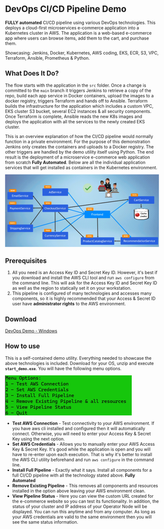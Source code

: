 # DevOps CI/CD Pipeline Demo

**FULLY automated** CI/CD pipeline using various DevOps technologies. 
This deploys a cloud-first microservices e-commerce application into a Kubernetes cluster in AWS. The application is a web-based e-commerce app where users can 
browse items, add them to the cart, and purchase them.

Showcasing: Jenkins, Docker, Kubernetes, AWS coding, EKS, ECR, S3, VPC, Terraform, Ansible, Prometheus & Python.

## What Does It Do?

The flow starts with the application in the `src` folder. Once a change is committed to the `main` branch it
triggers Jenkins to retrieve a copy of the repo, build each app service in Docker containers, upload the images to a docker 
registry, triggers Terraform and hands off to Ansible. Terraform builds the infrastructure for the application which includes a custom VPC, EKS cluster 
S3 bucket, several EC2 instances & all security components. Once Terraform is complete, Ansible reads the
new K8s images and deploys the application with all the services to the newly created EKS cluster. 

This is an overview explanation of how the CI/CD pipeline would normally function in a private environment. 
For the purpose of this demonstration Jenkins only creates the containers and uploads to a Docker registry. The other triggers are
handled by the demo utility itself using Python. The end result is the deployment of a microservice
e-commerce web application from scratch **Fully Automated**. Below are all the individual application services that will get 
installed as containers in the Kubernetes environment. 

![micro_service](media/microsevice.png)

## Prerequisites

1. All you need is an Access Key ID and Secret Key ID. However, it's best if you download and install the AWS CLI tool and run
`aws configure` from the command line. This will ask for the Access Key ID and Secret Key ID as well as the region to statically set it
on your workstation. 
2. This pipeline is configured of many technologies and accesses many components, so it is highly recommended that your Access & Secret ID user have **administrator rights** to the  AWS environment.

## Download 

[DevOps Demo - Windows](media/madzumo_devops.zip)

## How to use

This is a self-contained demo utility. Everything needed to showcase the above technologies is included. Download for your OS, unzip and execute **`start_demo.exe`**. 
You will have the following menu options.

![Menu](media/menu.png)

- **Test AWS Connection** - Test connectivity to your AWS environment. If you have aws cli installed and configured then 
    it will automatically connect. Otherwise, you will need to enter your Access Key & Secret Key using the next option.
- **Set AWS Credentials** - Allows you to manually enter your AWS Access Key & Secret Key. It's good while the application 
      is open and you will have to re-enter upon each execution. That is why it's better to install the AWS CLI utility 
      beforehand and run `aws configure` in the command line.
- **Install Full Pipeline** - Exactly what it says. Install all components for a full CI/CD pipeline with all the technology stated above. **Fully Automated**
- **Remove Existing Pipeline** - This removes all components and resources installed in the option above leaving your AWS environment clean.
- **View Pipeline Status** - Here you can view the custom URL created for the e-commerce website so you can test its functionality.
      In addition,  the status of your cluster and IP address of your Operator Node will be displayed.  You can run this anytime and 
      from any computer. As long as your AWS credentials are valid to the same environment then you will see the same status information.

